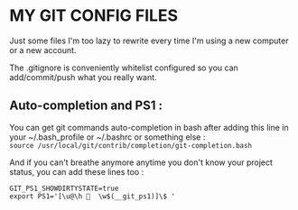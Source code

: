 # MY GIT CONFIG FILES

Just some files I'm too lazy to rewrite every time I'm using a new computer or a new account.

The .gitignore is conveniently whitelist configured so you can add/commit/push what you really want.

## Auto-completion and PS1 :

You can get git commands auto-completion in bash after adding this line in your ~/.bash_profile or ~/.bashrc or something else :   
`source /usr/local/git/contrib/completion/git-completion.bash`

And if you can't breathe anymore anytime you don't know your project status, you can add these lines too :

	GIT_PS1_SHOWDIRTYSTATE=true
	export PS1='[\u@\h 👀  \w$(__git_ps1)]\$ '

